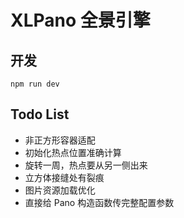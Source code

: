 # XLPano 全景引擎

## 开发
`npm run dev`

## Todo List
- 非正方形容器适配
- 初始化热点位置准确计算
- 旋转一周，热点要从另一侧出来
- 立方体接缝处有裂痕
- 图片资源加载优化
- 直接给 Pano 构造函数传完整配置参数
